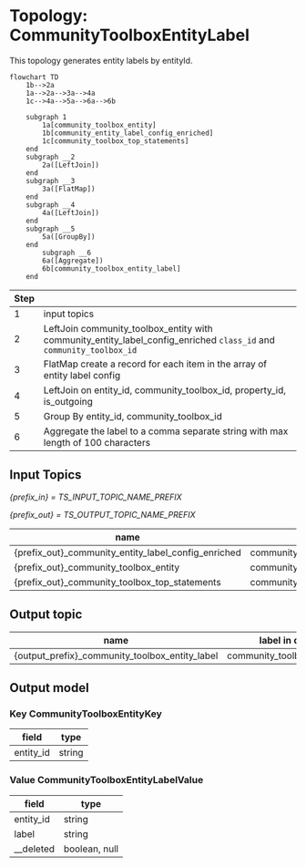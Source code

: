 # Topology: CommunityToolboxEntityLabel

This topology generates entity labels by entityId.

```mermaid
flowchart TD
    1b-->2a
    1a-->2a-->3a-->4a
    1c-->4a-->5a-->6a-->6b
   
    subgraph 1
        1a[community_toolbox_entity]
        1b[community_entity_label_config_enriched]
        1c[community_toolbox_top_statements]
    end
    subgraph __2
        2a([LeftJoin])
    end  
    subgraph __3
        3a([FlatMap])
    end  
    subgraph __4
        4a([LeftJoin])
    end  
    subgraph __5
        5a([GroupBy])
    end  
        subgraph __6
        6a([Aggregate])
        6b[community_toolbox_entity_label]
    end  
```

| Step |                                                                                                                     |
|------|---------------------------------------------------------------------------------------------------------------------|
| 1    | input topics                                                                                                        |
| 2    | LeftJoin community_toolbox_entity with community_entity_label_config_enriched `class_id` and `community_toolbox_id` |
| 3    | FlatMap create a record for each item in the array of entity label config                                           |
| 4    | LeftJoin on entity_id, community_toolbox_id, property_id, is_outgoing                                               |
| 5    | Group By entity_id, community_toolbox_id                                                                            |
| 6    | Aggregate the label to a comma separate string with max length of 100 characters                                    |

## Input Topics

_{prefix_in} = TS_INPUT_TOPIC_NAME_PREFIX_

_{prefix_out} = TS_OUTPUT_TOPIC_NAME_PREFIX_

| name                                                | label in diagram                       | Type   |
|-----------------------------------------------------|----------------------------------------|--------|
| {prefix_out}_community_entity_label_config_enriched | community_entity_label_config_enriched | KTable |
| {prefix_out}_community_toolbox_entity               | community_toolbox_entity               | KTable |
| {prefix_out}_community_toolbox_top_statements       | community_toolbox_top_statements       | KTable |

## Output topic

| name                                           | label in diagram               |
|------------------------------------------------|--------------------------------|
| {output_prefix}_community_toolbox_entity_label | community_toolbox_entity_label |

## Output model

### Key CommunityToolboxEntityKey

| field                | type   |
|----------------------|--------|
| entity_id            | string |

### Value CommunityToolboxEntityLabelValue

| field                | type          |
|----------------------|---------------|
| entity_id            | string        |
| label                | string        |
| __deleted            | boolean, null |
